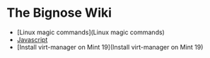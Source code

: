 # The Bignose Wiki

* [Linux magic commands](Linux magic commands)
* [Javascript](Javascript)
* [Install virt-manager on Mint 19](Install virt-manager on Mint 19)


